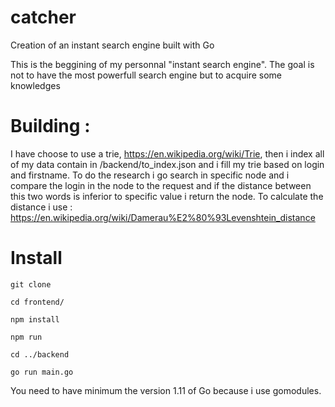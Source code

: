 # catcher
Creation of an instant search engine built with Go

This is the beggining of my personnal "instant search engine".
The goal is not to have the most powerfull search engine but to acquire some knowledges

# Building :
 I have choose to use a trie, https://en.wikipedia.org/wiki/Trie, then i index all of my data contain in /backend/to_index.json and i fill my trie based on login and firstname.
 To do the research i go search in specific node and i compare the login in the node to the request and if the distance between this two words is inferior to specific value i return the node.
 To calculate the distance i use : https://en.wikipedia.org/wiki/Damerau%E2%80%93Levenshtein_distance
 
 # Install
 `git clone`
 
 `cd frontend/`
 
 `npm install`
 
 `npm run`
 
 `cd ../backend`
 
 `go run main.go`
 
 
 You need to have minimum the version 1.11 of Go because i use gomodules.
